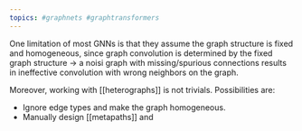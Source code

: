```yaml
---
topics: #graphnets #graphtransformers 
---
```


One limitation of most GNNs is that they assume the graph structure is fixed and homogeneous, since graph convolution is determined by the fixed graph structure -> a noisi graph with missing/spurious connections results in ineffective convolution with wrong neighbors on the graph.


Moreover, working with [[heterographs]] is not trivials.
Possibilities are:

* Ignore edge types and make the graph homogeneous.
* Manually design [[metapaths]] and 
